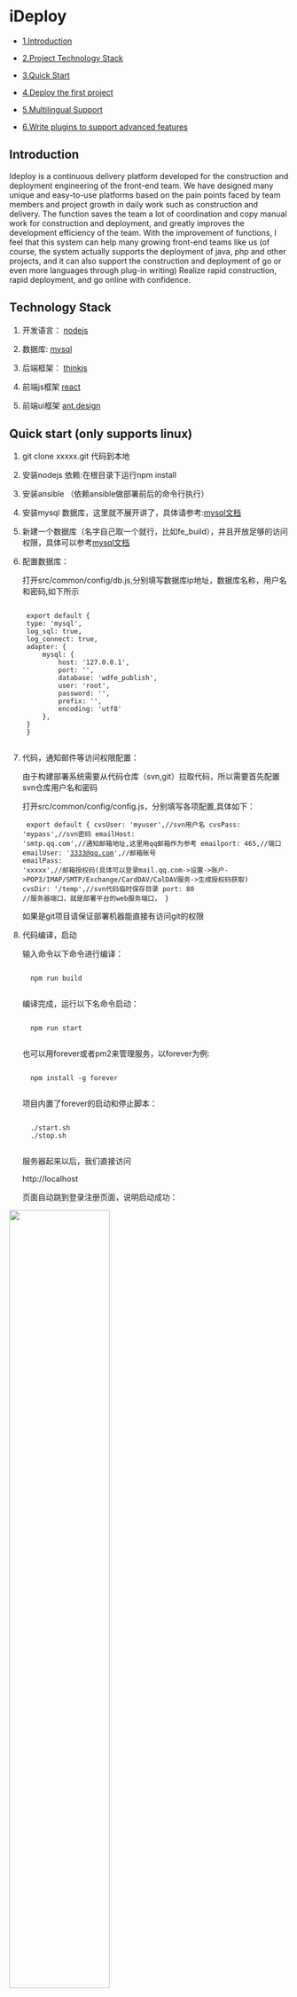 # iDeploy

* [1.Introduction](#desc)

* [2.Project Technology Stack](#tech)

* [3.Quick Start](#quickstart)

* [4.Deploy the first project](#firstpro)

* [5.Multilingual Support](#morelang)

* [6.Write plugins to support advanced features](#advanced)





<span id="desc"></span>
## Introduction


<p>
Ideploy is a continuous delivery platform developed for the construction and deployment engineering of the front-end team. We have designed many unique and easy-to-use platforms based on the pain points faced by team members and project growth in daily work such as construction and delivery. The function saves the team a lot of coordination and copy manual work for construction and deployment, and greatly improves the development efficiency of the team. With the improvement of functions, I feel that this system can help many growing front-end teams like us (of course, the system actually supports the deployment of java, php and other projects, and it can also support the construction and deployment of go or even more languages through plug-in writing) Realize rapid construction, rapid deployment, and go online with confidence.
</p>



<span id="tech"></span>
## Technology Stack

 1.  开发语言： [nodejs](http://nodejs.org/ "nodejs") 
 
 2. 数据库: [mysql](https://www.mysql.com/) 

 3. 后端框架： [thinkjs](https://thinkjs.org/) 

 4. 前端js框架  [react](https://github.com/facebook/react) 

 5. 前端ui框架  [ant.design](https://ant.design) 

<span id="quickstart"></span>
## Quick start (only supports linux)
1. git clone xxxxx.git 代码到本地
2. 安装nodejs 依赖:在根目录下运行npm install
3. 安装ansible （依赖ansible做部署前后的命令行执行）
4. 安装mysql 数据库，这里就不展开讲了，具体请参考:[mysql文档](https://dev.mysql.com/doc/refman/5.7/en/) 
5. 新建一个数据库（名字自己取一个就行，比如fe_build），并且开放足够的访问权限，具体可以参考[mysql文档](https://dev.mysql.com/doc/refman/5.7/en/database-use.html)
6. 配置数据库：
   <p>
     
     打开src/common/config/db.js,分别填写数据库ip地址，数据库名称，用户名和密码,如下所示
    <pre><code>
    export default {
    type: 'mysql',
    log_sql: true,
    log_connect: true,
    adapter: {
        mysql: {
            host: '127.0.0.1',
            port: '',
            database: 'wdfe_publish',
            user: 'root',
            password: '',
            prefix: '',
            encoding: 'utf8'
        },
    }
	}
	</code></pre>
   </p>

7. 代码，通知邮件等访问权限配置：
   <p>
     由于构建部署系统需要从代码仓库（svn,git）拉取代码，所以需要首先配置svn仓库用户名和密码
     
     
     
     打开src/common/config/config.js，分别填写各项配置,具体如下：
         <pre><code>
export default {
    cvsUser: 'myuser',//svn用户名
    cvsPass: 'mypass',//svn密码
    emailHost: 'smtp.qq.com',//通知邮箱地址,这里用qq邮箱作为参考
    emailport: 465,//端口
    emailUser: '3333@qq.com',//邮箱账号
    emailPass: 'xxxxx',//邮箱授权码(具体可以登录mail.qq.com->设置->账户->POP3/IMAP/SMTP/Exchange/CardDAV/CalDAV服务->生成授权码获取)
    cvsDir: '/temp',//svn代码临时保存目录
    port: 80 //服务器端口，就是部署平台的web服务端口，
}
	</code></pre>
	

	
	如果是git项目请保证部署机器能直接有访问git的权限
   </p>
   
8. 代码编译，启动
	<p>输入命令以下命令进行编译：</p>
	 <pre><code>
	 npm run build 
	 </code></pre>
	<p>编译完成，运行以下名命令启动：</p>
	 <pre><code>
	 npm run start
	 </code></pre>	 
	 
	<p>也可以用forever或者pm2来管理服务，以forever为例:
	 <pre><code>
	 npm install -g forever
	 </code></pre>	
	项目内置了forever的启动和停止脚本：
	<pre><code>
	 ./start.sh
	 ./stop.sh
	 </code></pre>	
	</p> 
	服务器起来以后，我们直接访问
	
	http://localhost
	
	页面自动跳到登录注册页面，说明启动成功：
	
<img src="docs/imgs/login.png" width=60%  />

9. 导入数据库脚本，生成数据库基础表结构
   这一步主要是为系统运行创建需要的数据库表，为了方便大家使用，项目提供了一个web程序来建立表结构，直接输入:
  
   http://localhost/install
   
会出现如下界面，点击‘确定导入数据库表’生成数据库。
   
   <img src="docs/imgs/createdb.png" width=60%  />

   
   当然，也可以通过mysql 直接倒入数据库表结构文件，数据库表文件是db/db.sql
  
	
	
<span id="firstpro"></span>
## Build and deploy the first project

1. 注册系统用户
   第一次进入系统会直接跳到登录页，如果没有注册过则点击底部注册链接进行填写用户名密码进行注册，如果注册过则登录即可
   
2. 填写项目信息
   登录进入主界面，我们点击左边菜单的新建工程填写工程基本信息,如下所示：
   
    <img src="docs/imgs/newproject.png" width=60%  />
  
    
    分别填写项目名称，代码仓库类型，项目语言，代码仓库地址，后面的构建hook,部署hook,hook参数可以先不填（这部分会在高级功能里面详细描述）
3. 填写部署目标机器，填写完项目信息，点击左边工程列表菜单进入，工程列表页，点击刚才新建的项目进入项目主页：
   
<img src="docs/imgs/project_info.png" width=60%  />
  
   
   点击机器列表页进入机器列，点击右上角新建机器，进入新建机器页面，页面如下：
          <img src="docs/imgs/newmachine1.png" width=60%  />
          <img src="docs/imgs/newmachine2.png" width=60%  />
          <img src="docs/imgs/newmachine3.png" width=60%  />
                                       
   
   
   机器名称：随便取一个机器名称就可以，比如test1
   
   环境类型：分为测试，预发布，正式，直接选择就好。
   
   构建项目任务:构建时候执行的命令，比如 npm run build test1，这个是在项目跟目录下执行（部署这台机器的时候的构建命令，也可以在部署的时候选用自定义构建命令）
   
   机器ip:填写目标部署机器，就是本项目要部署的机器ip
   
   发布源目录：需要部署的目录，即执行构建完构建后需要部署到目标机器的目录，多个可以用';'隔开，对应发布目标目录项数据
   
   发布目标目录：需要将‘发布源目录’里的目录部署到目标机器的对应目录，多个用';'隔开，对应发布目标项。
   
   部署hook:（自定义hook,具体会在高级使用里有描述）
   
   hook参数：（自定义hook参数,具体会在高级使用里有描述）
   
   部署命令执行目录：如果部署时需要在目标机器执行命令，则需要填写命令执行目录
   
   部署前执行命令：如果部署前需要在目标机器执行命令，则需要填写命令，该命令会在开始部署之前在目标机器的‘部署命令执行目录’上执行
   
   部署完成执行命令：如果部署后需要在目标机器执行命令，则需要填写命令，该命令会在完成部署之后在目标机器的‘部署命令执行目录’上执行
   
   ssh用户：最终的部署是用rsync命令部署的，需要填写ssh用户名
   
   ssh密码：如果需要ssh密码则填写上
   
   
   
4. 构建部署
    
    填写完机器就可以进行部署了，点击工程列表菜单进入工程列表页，点击项目进入项目主页。
    首先点击‘开始检出’将代码从代码仓库拉取到部署平台机器,这里部署平台做了几件事情：
    1.将本次要部署代码从代码仓库部署到部署机器
    2.判断是否有过上线部署如果有则，则拉取上次部署代码tag，进行比较，列出本次部署跟上次线上部署的新增文件，修改文件未修改文件，并根据提交人显示从上次上线正式环境到本次部署的提交历史，如下图所示：
    
<img src="docs/imgs/checkout.png" width=60%  />

     
黄色用户名按钮显示的是从上次部署上线到现在，都有谁提交了多少次commit（按钮内容是提交者id,右上角数字是提交次数），点击按钮弹出该成员从上次上线到本次上线间的提交历史，如下图所示：
     
 <img src="docs/imgs/commitlog.png" width=60%  />

     
   点击某个文件右边的蓝色‘查看’按钮，会显示出该文件在本次提交的具体修改（绿色表示提交后版本，红色表示提交前版本），如下图所示：
   
  <img src="docs/imgs/commitdiff.png" width=60%  />
   

   
   除了列出每个成员的commit历史，并提供查看每次修改的记录以外，系统还提供了从上次正式上线到本次上线间文件的变化总览和明细，提供了新增，修改，未修改3个tab来显示文件变化情况（tab右上角的数字表示新增，修改，未修改的数字）。底部的文件列表列出了具体文件，对于修改的文件，点击‘查看差异’按钮可以显示具体修改了文件的那些地方，如下图所示：
   
<img src="docs/imgs/modifydiff.png" width=60%  />
     
 
   
   检查检出步骤的各种输出，都没问题后就可以进行构建打包了。由于部署系统支持部分文件上线的功能。如果需要部分文件上线，需要从检查结果列表里面点击选择要上线的文件，并选择是通过只上线选择文件还是上线除被选择文件以外的文件的方式来实现部署上线，如下图所示：

<img src="docs/imgs/incdeploy.png" width=60%  />
   

     
   到这里我们可以开始对项目进行构建打包了，你可以通过选择指定机器部署构建来执行构建（执行在填写部署机器时填写的构建命令进行构建），也可以通过自定义构建命令来进行构建（填写的命令会在跟目录下直接执行）,如果是js项目，为了减少npm install的时间，第一次请选择是否跟新node_modules,后面如果构建依赖没有变化，则可以不选择，界面如下图：
   
<img src="docs/imgs/dobuild.png" width=60%  />
   
    
   点击‘构建’按钮执行构建，构建命令输出可以在‘后台日志’里看到，查看输出日志，看看是否构建成功，如下图所示：
 
<img src="docs/imgs/buildlog.png" width=60%  />
     
   
 构建完成，还可以通过构建结果的按钮查看构建后的，如下2图所示：
 <img src="docs/imgs/buildresult.png" width=60%  />
       
 <img src="docs/imgs/buildresult2.png" width=60%  />      
      
   构建完成后，底部的部署按钮会由灰转量，这时候我们只要填写好部署说明和部署原因，点击部署就可以完成部署了（值得一提的是，可以选择一次部署多台机器），如下图所示：
   
 <img src="docs/imgs/dodeploy.png" width=60%  />      
      

部署完成后，会弹出一个层，表示部署完成并且询问是否锁定部署机器，如果锁定则这个项目的这台机器不能再部署，只有本次部署的人解锁以后才可以继续部署:
  	
 <img src="docs/imgs/deploydone.png" width=60%  />      
 
  	另外从后台日志输出模块也可以实时看到部署过程，如果部署的事正式线上项目，那么系统还会自动给项目打tag留存
  	
  	到此我们的第一个项目部署完成，需要部署其他项目或者机器的，请按照添加项目的机器的规则进行添加部署即可
  	

<span id="morelang"></span>
## Support multi-language build deployment:
      
 <p>
这个项目本来是为了前端构建部署而设计的，但是随着系统的日益完善，我们也支持其他语言如   java项目的构建和部署，接下来我们来看看如何部署一个通过maven管理的javaweb项目（我随便找了个javaweb项目fork出来：https://github.com/luyongfugx/maventest.git）。
</p>

1.首先部署平台所在机器需要安装jdk(java运行环境)，目标机器安装好tomcat

2.在新建项目的时候，我们选择程序语言为java(这样在点击构建的时候，其实是执行，src/common/service/impl/build_java.sh '命令执行目录' 'mvn package 命令行' '项目id' '是否npm install')

3.在添加机器时，构建命令我们填写mvn package(maven编译命令),部署前需要删除服务器上代码可以直接配置部署前命名删除，部署后需要重启则可以填写重启命令比如这个项目我们填写的如下信息:


 <img src="docs/imgs/java_macine1.png" width=60%  /> 
 
 <img src="docs/imgs/java_machine2.png" width=60%  />



以上是我们内置java语言的内置脚本。如果想添加其他语言的部署，也可以通过扩展程序来支持，举个增加go语言的例子
首先打开frontend/component/project_detail_component/do_build.jsx文件，增加新建项目的时候的go语言的支持，代码如下
	<pre><code>
    this.state={
      getItemList:'',
      selectedRows:'',
      codeLangArray:['javascript','java','go'],//增加go语言支持。
      selectedMacRowKeys :''
    }
	 </code></pre>	
	</p> 

添加完重新build项目运行，添加项目的时候语言就多了一个go选项，填上你的项目名称和代码仓库地址(这个例子是一个特别简单的httpserver,需要本地编译上传，重启)。
然后到src/common/service/ipml目录下增加build_go.sh文件,点击构建的时候会执行这个文件,并传入4个参数，'命令执行目录' '执行的命令' '项目id' '是否npm install'，根据这个我们可以执行编译命令，以下是我们写的build_go.sh文件。
	<pre><code>
	#!/bin/bash
	projectPath=$1
	cd $projectPath
	echo '开始构建'
	$2
	 </code></pre>	
	</p> 

接着我们需要在添加机器的时候填写构建命令和重启命令，例子如下：


<img src="docs/imgs/go_macine1.png" width=60%  />
<img src="docs/imgs/go_machine1.png" width=60%  />


添加完我们就可以走之前的构建部署流程进行部署了，部署完成输入：
http://localhost:4000/string 
看到内容说明部署成功
	
		
<span id="advanced"></span>
## Write plugins to support advanced features

部署系统还提供了2种hook,方便我们在构建，部署前后编程做一些特殊的工作（比如我们部署一个web服务的过程中，如果部署时间比较长，为了避免用户访问到正在部署的机器，需要先从nginx中摘掉，等部署完后再把他添加到nginx列表中），在这我们举个例子来做一个示范。
1.首先我们需要知道如何调试部署平台程序
  部署平台主要包含2部分代码：
  web前端代码，主要由reactjs+antd组成，根目录下执行npm run frontdev来自动监控编译前端代码
  web后端代码，用thinkjs框架开发，根目录下执行npm run dev来自动监控编译后端代码

2.hook分为构建hook和部署hook两种。
  构建hook，顾名思义就是构建某个项目的时候调用的hook,分为构建前调用和构建后调用2个hook方法。由于项目使用thinkjs开发，我们把hook类定义成一个thinkjs service类，具体的一个例子，我们新建一个名字为build_nodejs_plugin.js的文件，内容为：
  	<pre><code>
'use strict';
class BuildPlugin extends think.service.base {
      init(...args) {
          super.init(...args);
      }
      async before(params){
        console.log('before build hook :',params);
        return params;
      }
      async  after(params){
        console.log('afterProject build hook :',params);
        return params;
      }
}
export default new BuildPlugin();
	 </code></pre>	
before方法是项目构建前会调用，after方法是项目构建后会调用，params为传入参数，参数主要是一些项目信息和构建信息,比如：
<pre><code>
{
  id: 17,
  name: 'ssr',
  creater: 'waynelu',
  vcs_type: 1,
  code_url: 'https://github.com/luyongfugx/vue-ssr-hmr-template.git',
  build_type: 0,
  online_tag: '2017022700004',
  last_tag: '2017022700004',
  pub_time: '2017-02-24 10:14:30',
  status: '1',
  op_item_id: 0,
  op_item_name: '0',
  code_lang: 'javascript',
  hook_params: 'port:8081',
  deploy_hook: 'deploy_nodejs_plugin',
  build_hook: 'build_nodejs_plugin',
  task: 'build ',
  pro_id: 17,
  pro_name: 'ssr',
  sessionUser: { id: 1, name: 'luyongfu', pass: '111111', avatar: 'avatar' },
  shellParams:
   { build_shell: './src/common/service/impl/build_javascript.sh',
     buildDir: './temp/luyongfu/17',
     task: 'build ',
     isNpmInstall: '1' },
  buildDir: './temp/luyongfu/17' }
  
</pre></code>
将这个js放到src/common/service目录下，然后到项目信息里面添加构建hook为build_nodejs_plugin，这样在构建前后会分别调用before和after,如果想添加参数，
可以填写hook参数，这个参数会被传入before,after方法里。

部署hook,是在部署前后调用的hook,内部又细分为部署项目前后的总hook和部署某台机器前后的hook，我们还是同样建立一个deployHook，新建一个deploy_nodejs1_plugin.js文件，内容如下：
<pre><code>
'use strict';
class  DeployPlugin1 extends think.service.base {
      init(...args) {
          super.init(...args);
      }
      async beforeProject(params){
        console.log('beforeProject hook1 :',params);
        return params;
      }
      async  afterProject(params){
        console.log('afterProject hook1 :',params);
        return params;
      }
      async beforeMachine(params,projectHookParams){
        console.log('beforeMachine hook1 :',params,projectHookParams);
        return params;
      }
      async afterMachine(params,projectHookParams){
        console.log('afterMachine hook1 :',params,projectHookParams);
        return params;
      }
}
export default new DeployPlugin1();
</pre></code>

We also put this file in the src/common/service directory, so that when deploying, it will call beforeProject at the beginning, and then call the beforeMachine and afterMachine methods before and after each machine deployment, and finally call the afterMachine method. We are in the project When filling in the basic information, fill in the deployment hook as deploy_nodejs1_plugin. If you need a special hook for each machine, fill in the deployment hook in the basic information of the machine (at this time, when deploying this machine, only the beforeMachine and afterMachine methods of this hook will be executed, and the project will not be executed. beforeMachine and afterMachine methods in the basic information)

